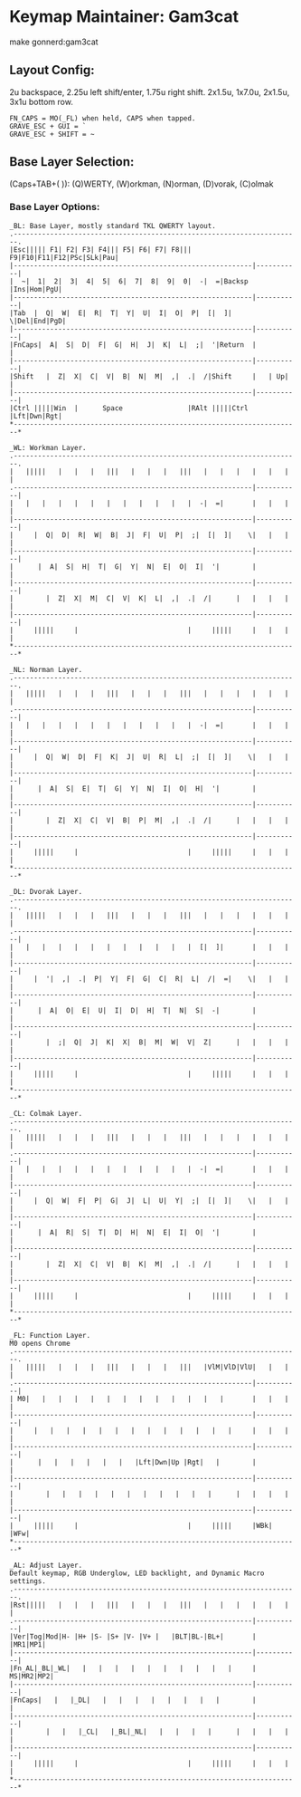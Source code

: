 # Keymap Maintainer: Gam3cat
make gonnerd:gam3cat
## Layout Config:
2u backspace, 2.25u left shift/enter, 1.75u right shift.
2x1.5u, 1x7.0u, 2x1.5u, 3x1u bottom row.

    FN_CAPS = MO(_FL) when held, CAPS when tapped.
    GRAVE_ESC + GUI = `
    GRAVE_ESC + SHIFT = ~

## Base Layer Selection:
(Caps+TAB+(  )): (Q)WERTY, (W)orkman, (N)orman, (D)vorak, (C)olmak

### Base Layer Options:
    _BL: Base Layer, mostly standard TKL QWERTY layout.
    .-----------------------------------------------------------------------.
    |Esc||||| F1| F2| F3| F4||| F5| F6| F7| F8||| F9|F10|F11|F12|PSc|SLk|Pau|
    |-----------------------------------------------------------|-----------|
    |  ~|  1|  2|  3|  4|  5|  6|  7|  8|  9|  0|  -|  =|Backsp |Ins|Hom|PgU|
    |-----------------------------------------------------------|-----------|
    |Tab  |  Q|  W|  E|  R|  T|  Y|  U|  I|  O|  P|  [|  ]|    \|Del|End|PgD|
    |-----------------------------------------------------------|-----------|
    |FnCaps|  A|  S|  D|  F|  G|  H|  J|  K|  L|  ;|  '|Return  |           |
    |-----------------------------------------------------------|-----------|
    |Shift   |  Z|  X|  C|  V|  B|  N|  M|  ,|  .|  /|Shift     |   | Up|   |
    |-----------------------------------------------------------|-----------|
    |Ctrl |||||Win  |      Space                |RAlt |||||Ctrl |Lft|Dwn|Rgt|
    *-----------------------------------------------------------------------*

    _WL: Workman Layer.
    .-----------------------------------------------------------------------.
    |   |||||   |   |   |   |||   |   |   |   |||   |   |   |   |   |   |   |
    .-----------------------------------------------------------|-----------|
    |   |   |   |   |   |   |   |   |   |   |   |  -|  =|       |   |   |   |
    |-----------------------------------------------------------|-----------|
    |     |  Q|  D|  R|  W|  B|  J|  F|  U|  P|  ;|  [|  ]|    \|   |   |   |
    |-----------------------------------------------------------|-----------|
    |      |  A|  S|  H|  T|  G|  Y|  N|  E|  O|  I|  '|        |           |
    |-----------------------------------------------------------|-----------|
    |        |  Z|  X|  M|  C|  V|  K|  L|  ,|  .|  /|      |   |   |   |   |
    |-----------------------------------------------------------|-----------|
    |     |||||     |                           |     |||||     |   |   |   |
    *-----------------------------------------------------------------------*

    _NL: Norman Layer.
    .-----------------------------------------------------------------------.
    |   |||||   |   |   |   |||   |   |   |   |||   |   |   |   |   |   |   |
    .-----------------------------------------------------------|-----------|
    |   |   |   |   |   |   |   |   |   |   |   |  -|  =|       |   |   |   |
    |-----------------------------------------------------------|-----------|
    |     |  Q|  W|  D|  F|  K|  J|  U|  R|  L|  ;|  [|  ]|    \|   |   |   |
    |-----------------------------------------------------------|-----------|
    |      |  A|  S|  E|  T|  G|  Y|  N|  I|  O|  H|  '|        |           |
    |-----------------------------------------------------------|-----------|
    |        |  Z|  X|  C|  V|  B|  P|  M|  ,|  .|  /|      |   |   |   |   |
    |-----------------------------------------------------------|-----------|
    |     |||||     |                           |     |||||     |   |   |   |
    *-----------------------------------------------------------------------*

    _DL: Dvorak Layer.
    .-----------------------------------------------------------------------.
    |   |||||   |   |   |   |||   |   |   |   |||   |   |   |   |   |   |   |
    .-----------------------------------------------------------|-----------|
    |   |   |   |   |   |   |   |   |   |   |   |  [|  ]|       |   |   |   |
    |-----------------------------------------------------------|-----------|
    |     |  '|  ,|  .|  P|  Y|  F|  G|  C|  R|  L|  /|  =|    \|   |   |   |
    |-----------------------------------------------------------|-----------|
    |      |  A|  O|  E|  U|  I|  D|  H|  T|  N|  S|  -|        |           |
    |-----------------------------------------------------------|-----------|
    |        |  ;|  Q|  J|  K|  X|  B|  M|  W|  V|  Z|      |   |   |   |   |
    |-----------------------------------------------------------|-----------|
    |     |||||     |                           |     |||||     |   |   |   |
    *-----------------------------------------------------------------------*

    _CL: Colmak Layer.
    .-----------------------------------------------------------------------.
    |   |||||   |   |   |   |||   |   |   |   |||   |   |   |   |   |   |   |
    .-----------------------------------------------------------|-----------|
    |   |   |   |   |   |   |   |   |   |   |   |  -|  =|       |   |   |   |
    |-----------------------------------------------------------|-----------|
    |     |  Q|  W|  F|  P|  G|  J|  L|  U|  Y|  ;|  [|  ]|    \|   |   |   |
    |-----------------------------------------------------------|-----------|
    |      |  A|  R|  S|  T|  D|  H|  N|  E|  I|  O|  '|        |           |
    |-----------------------------------------------------------|-----------|
    |        |  Z|  X|  C|  V|  B|  K|  M|  ,|  .|  /|      |   |   |   |   |
    |-----------------------------------------------------------|-----------|
    |     |||||     |                           |     |||||     |   |   |   |
    *-----------------------------------------------------------------------*

    _FL: Function Layer.
    M0 opens Chrome
    .-----------------------------------------------------------------------.
    |   |||||   |   |   |   |||   |   |   |   |||   |VlM|VlD|VlU|   |   |   |
    .-----------------------------------------------------------|-----------|
    | M0|   |   |   |   |   |   |   |   |   |   |   |   |       |   |   |   |
    |-----------------------------------------------------------|-----------|
    |     |   |   |   |   |   |   |   |   |   |   |   |   |     |   |   |   |
    |-----------------------------------------------------------|-----------|
    |      |   |   |   |   |   |   |Lft|Dwn|Up |Rgt|   |        |           |
    |-----------------------------------------------------------|-----------|
    |        |   |   |   |   |   |   |   |   |   |   |      |   |   |   |   |
    |-----------------------------------------------------------|-----------|
    |     |||||     |                           |     |||||     |WBk|   |WFw|
    *-----------------------------------------------------------------------*

    _AL: Adjust Layer.
    Default keymap, RGB Underglow, LED backlight, and Dynamic Macro settings.
    .-----------------------------------------------------------------------.
    |Rst|||||   |   |   |   |||   |   |   |   |||   |   |   |   |   |   |   |
    .-----------------------------------------------------------|-----------|
    |Ver|Tog|Mod|H- |H+ |S- |S+ |V- |V+ |   |BLT|BL-|BL+|       |   |MR1|MP1|
    |-----------------------------------------------------------|-----------|
    |Fn_AL|_BL|_WL|   |   |   |   |   |   |   |   |   |   |     | MS|MR2|MP2|
    |-----------------------------------------------------------|-----------|
    |FnCaps|   |   |_DL|   |   |   |   |   |   |   |   |        |           |
    |-----------------------------------------------------------|-----------|
    |        |   |   |_CL|   |_BL|_NL|   |   |   |   |      |   |   |   |   |
    |-----------------------------------------------------------|-----------|
    |     |||||     |                           |     |||||     |   |   |   |
    *-----------------------------------------------------------------------*
